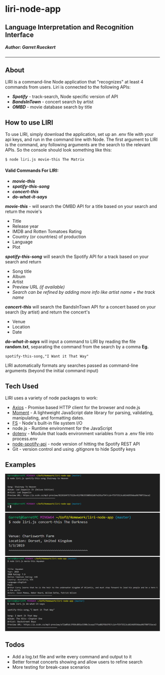 # liri-node-app
## Language Interpretation and Recognition Interface
##### Author: Garret Rueckert
***

## About
LIRI is a command-line Node application that "recognizes" at least 4 commands from users. Liri is connected to the following APIs:

  - ***Spotify*** - track-search, Node specific version of API
  - ***BandsInTown*** - concert search by artist
  - ***OMBD*** - movie database search by title

## How to use LIRI
To use LIRI, simply download the application, set up an .env file with your api keys, and run in the command line with Node. The first argument to LIRI is the command, any following arguments are the search to the relevant APIs. So the console should look something like this:
```
$ node liri.js movie-this The Matrix 
```

#### Valid Commands For LIRI:
  - ***movie-this***
  - ***spotify-this-song***
  - ***concert-this***
  - ***do-what-it-says***

***movie-this*** - will search the OMBD API for a title based on your search and return the movie's 
- Title
- Release year
- IMDB and Rotten Tomatoes Rating
- Country (or countries) of production
- Language
- Plot

***spotify-this-song*** will search the Spotify API for a track based on your search and return 
- Song title
- Album 
- Artist
- Preview URL *(if available)*
- *Search can be refined by adding more info like artist name + the track name*

***concert-this*** will search the BandsInTown API for a concert based on your search (by artist) and return the concert's
- Venue
- Location
- Date

***do-what-it-says*** will input a command to LIRI by reading the file **random.txt**, separating the command from the search by a comma
**Eg.**
```
spotify-this-song,"I Want it That Way"
```

LIRI automatically formats any searches passed as command-line arguments (beyond the initial command input) 

## Tech Used

LIRI uses a variety of node packages to work:

* [Axios](https://www.npmjs.com/package/axios) - Promise based HTTP client for the browser and node.js
* [Moment](https://www.npmjs.com/package/moment) - A lightweight JavaScript date library for parsing, validating, manipulating, and formatting dates.
* [FS](https://nodejs.org/api/fs.html) - Node's built-in file system I/O
* node.js - Runtime environment for the JavaScript
* [dotenv](https://www.npmjs.com/package/dotenv) - Module that loads environment variables from a .env file into process.env
* [node-spotify-api](https://www.npmjs.com/package/node-spotify-api) - node version of hitting the Spotify REST API
* Git - version control and using .gitignore to hide Spotify keys


## Examples
![](screenshots/spotify-cap1.PNG)
![](screenshots/concert-cap1.PNG)
![](screenshots/movie-cap1.PNG)
![](screenshots/random-cap1.PNG)



## Todos
- Add a log.txt file and write every command and output to it
- Better format concerts showing and allow users to refine search
- More testing for break-case scenarios
